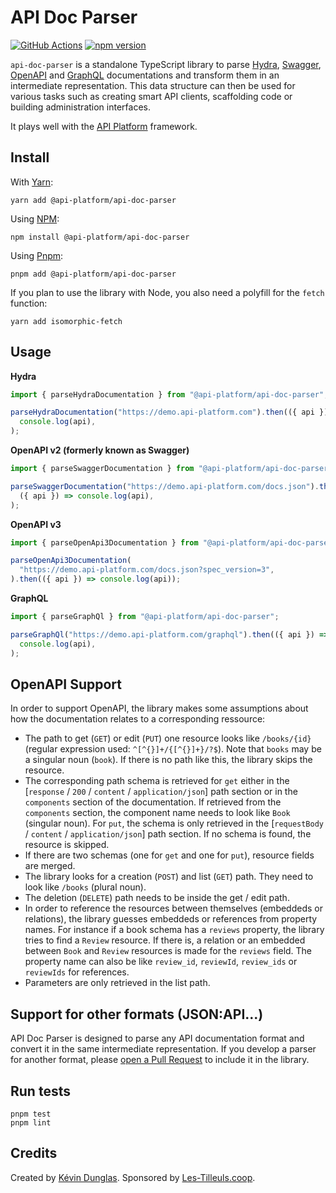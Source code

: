 # API Doc Parser

[![GitHub Actions](https://github.com/api-platform/api-doc-parser/workflows/CI/badge.svg?branch=main)](https://github.com/api-platform/api-doc-parser/actions?query=workflow%3ACI+branch%3Amain)
[![npm version](https://badge.fury.io/js/%40api-platform%2Fapi-doc-parser.svg)](https://badge.fury.io/js/%40api-platform%2Fapi-doc-parser)

`api-doc-parser` is a standalone TypeScript library to parse [Hydra](http://hydra-cg.com), [Swagger](https://swagger.io/specification/v2/), [OpenAPI](https://github.com/OAI/OpenAPI-Specification#the-openapi-specification) and [GraphQL](https://graphql.org/) documentations
and transform them in an intermediate representation.
This data structure can then be used for various tasks such as creating smart API clients,
scaffolding code or building administration interfaces.

It plays well with the [API Platform](https://api-platform.com) framework.

## Install

With [Yarn](https://yarnpkg.com/):

    yarn add @api-platform/api-doc-parser

Using [NPM](https://www.npmjs.com/):

    npm install @api-platform/api-doc-parser

Using [Pnpm](https://pnpm.io/):

    pnpm add @api-platform/api-doc-parser

If you plan to use the library with Node, you also need a polyfill for the `fetch` function:

    yarn add isomorphic-fetch

## Usage

**Hydra**

```javascript
import { parseHydraDocumentation } from "@api-platform/api-doc-parser";

parseHydraDocumentation("https://demo.api-platform.com").then(({ api }) =>
  console.log(api),
);
```

**OpenAPI v2 (formerly known as Swagger)**

```javascript
import { parseSwaggerDocumentation } from "@api-platform/api-doc-parser";

parseSwaggerDocumentation("https://demo.api-platform.com/docs.json").then(
  ({ api }) => console.log(api),
);
```

**OpenAPI v3**

```javascript
import { parseOpenApi3Documentation } from "@api-platform/api-doc-parser";

parseOpenApi3Documentation(
  "https://demo.api-platform.com/docs.json?spec_version=3",
).then(({ api }) => console.log(api));
```

**GraphQL**

```javascript
import { parseGraphQl } from "@api-platform/api-doc-parser";

parseGraphQl("https://demo.api-platform.com/graphql").then(({ api }) =>
  console.log(api),
);
```

## OpenAPI Support

In order to support OpenAPI, the library makes some assumptions about how the documentation relates to a corresponding ressource:

- The path to get (`GET`) or edit (`PUT`) one resource looks like `/books/{id}` (regular expression used: `^[^{}]+/{[^{}]+}/?$`).
  Note that `books` may be a singular noun (`book`).
  If there is no path like this, the library skips the resource.
- The corresponding path schema is retrieved for `get` either in the [`response` / `200` / `content` / `application/json`] path section or in the `components` section of the documentation.
  If retrieved from the `components` section, the component name needs to look like `Book` (singular noun).
  For `put`, the schema is only retrieved in the [`requestBody` / `content` / `application/json`] path section.
  If no schema is found, the resource is skipped.
- If there are two schemas (one for `get` and one for `put`), resource fields are merged.
- The library looks for a creation (`POST`) and list (`GET`) path. They need to look like `/books` (plural noun).
- The deletion (`DELETE`) path needs to be inside the get / edit path.
- In order to reference the resources between themselves (embeddeds or relations), the library guesses embeddeds or references from property names.
  For instance if a book schema has a `reviews` property, the library tries to find a `Review` resource.
  If there is, a relation or an embedded between `Book` and `Review` resources is made for the `reviews` field.
  The property name can also be like `review_id`, `reviewId`, `review_ids` or `reviewIds` for references.
- Parameters are only retrieved in the list path.

## Support for other formats (JSON:API...)

API Doc Parser is designed to parse any API documentation format and convert it in the same intermediate representation.
If you develop a parser for another format, please [open a Pull Request](https://github.com/api-platform/api-doc-parser/pulls)
to include it in the library.

## Run tests

    pnpm test
    pnpm lint

## Credits

Created by [Kévin Dunglas](https://dunglas.fr). Sponsored by [Les-Tilleuls.coop](https://les-tilleuls.coop).
